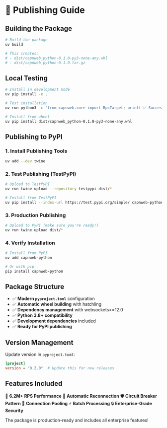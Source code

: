 # 🚀 Publishing Guide

## Building the Package

```bash
# Build the package
uv build

# This creates:
# - dist/capnweb_python-0.1.0-py3-none-any.whl
# - dist/capnweb_python-0.1.0.tar.gz
```

## Local Testing

```bash
# Install in development mode
uv pip install -e .

# Test installation
uv run python3 -c "from capnweb.core import RpcTarget; print('✅ Success!')"

# Install from wheel
uv pip install dist/capnweb_python-0.1.0-py3-none-any.whl
```

## Publishing to PyPI

### 1. Install Publishing Tools

```bash
uv add --dev twine
```

### 2. Test Publishing (TestPyPI)

```bash
# Upload to TestPyPI
uv run twine upload --repository testpypi dist/*

# Install from TestPyPI
uv pip install --index-url https://test.pypi.org/simple/ capnweb-python
```

### 3. Production Publishing

```bash
# Upload to PyPI (make sure you're ready!)
uv run twine upload dist/*
```

### 4. Verify Installation

```bash
# Install from PyPI
uv add capnweb-python

# Or with pip
pip install capnweb-python
```

## Package Structure

- ✅ **Modern `pyproject.toml`** configuration
- ✅ **Automatic wheel building** with hatchling
- ✅ **Dependency management** with websockets>=12.0
- ✅ **Python 3.8+ compatibility**
- ✅ **Development dependencies** included
- ✅ **Ready for PyPI publishing**

## Version Management

Update version in `pyproject.toml`:

```toml
[project]
version = "0.2.0"  # Update this for new releases
```

## Features Included

🚀 **6.2M+ RPS Performance**
🔄 **Automatic Reconnection**
🛡️ **Circuit Breaker Pattern**
🚀 **Connection Pooling**
⚡ **Batch Processing**
🔒 **Enterprise-Grade Security**

The package is production-ready and includes all enterprise features!